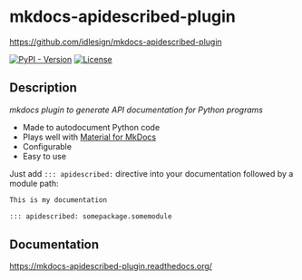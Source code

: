 # mkdocs-apidescribed-plugin

https://github.com/idlesign/mkdocs-apidescribed-plugin

[![PyPI - Version](https://img.shields.io/pypi/v/django-sitetree)](https://pypi.python.org/pypi/django-sitetree)
[![License](https://img.shields.io/pypi/l/django-sitetree)](https://pypi.python.org/pypi/django-sitetree)

## Description

*mkdocs plugin to generate API documentation for Python programs*

* Made to autodocument Python code
* Plays well with [Material for MkDocs](https://squidfunk.github.io/mkdocs-material/)
* Configurable
* Easy to use

Just add ``::: apidescribed:`` directive into your documentation followed by a module path:

```md title="index.md"
This is my documentation

::: apidescribed: somepackage.somemodule

```

## Documentation

https://mkdocs-apidescribed-plugin.readthedocs.org/
